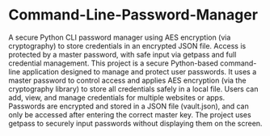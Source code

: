 # Command-Line-Password-Manager
A secure Python CLI password manager using AES encryption (via cryptography) to store credentials in an encrypted JSON file. Access is protected by a master password, with safe input via getpass and full credential management.
This project is a secure Python-based command-line application designed to manage and protect user passwords. It uses a master password to control access and applies AES encryption (via the cryptography library) to store all credentials safely in a local file.
Users can add, view, and manage credentials for multiple websites or apps. Passwords are encrypted and stored in a JSON file (vault.json), and can only be accessed after entering the correct master key. The project uses getpass to securely input passwords without displaying them on the screen. 
